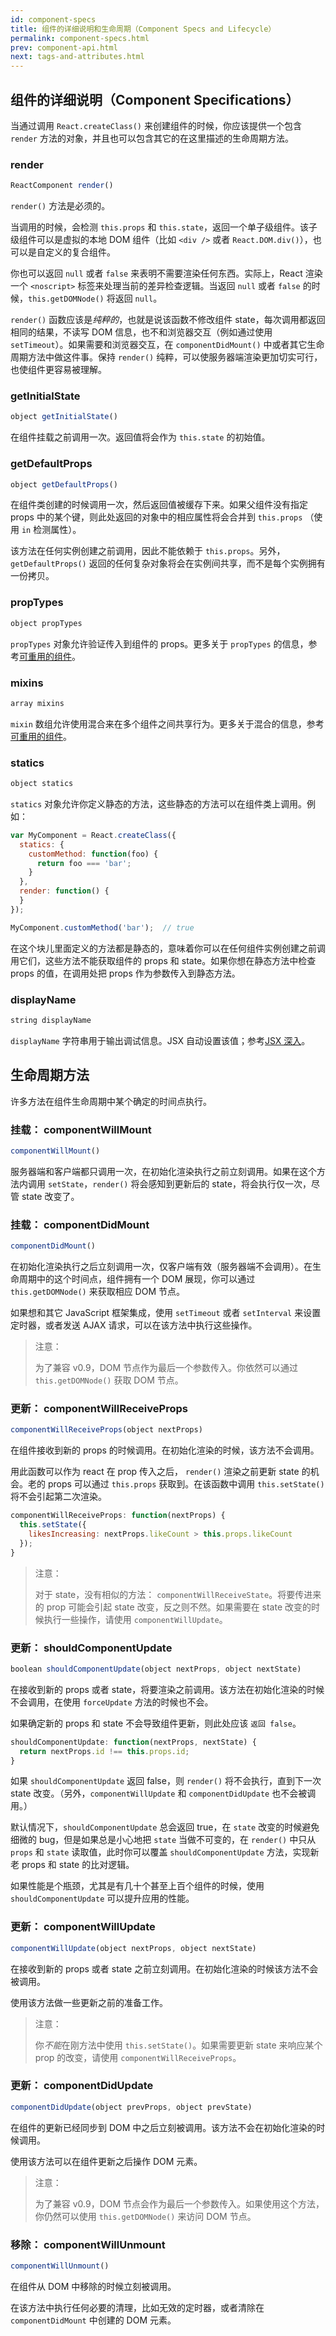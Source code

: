 ```yaml
---
id: component-specs
title: 组件的详细说明和生命周期（Component Specs and Lifecycle）
permalink: component-specs.html
prev: component-api.html
next: tags-and-attributes.html
---
```


## 组件的详细说明（Component Specifications）

当通过调用 `React.createClass()` 来创建组件的时候，你应该提供一个包含 `render` 方法的对象，并且也可以包含其它的在这里描述的生命周期方法。

### render

```javascript
ReactComponent render()
```

`render()` 方法是必须的。

当调用的时候，会检测 `this.props` 和 `this.state`，返回一个单子级组件。该子级组件可以是虚拟的本地 DOM 组件（比如 `<div />` 或者 `React.DOM.div()`），也可以是自定义的复合组件。

你也可以返回 `null` 或者 `false` 来表明不需要渲染任何东西。实际上，React 渲染一个 `<noscript>` 标签来处理当前的差异检查逻辑。当返回 `null` 或者 `false` 的时候，`this.getDOMNode()` 将返回 `null`。

`render()` 函数应该是*纯粹的*，也就是说该函数不修改组件 state，每次调用都返回相同的结果，不读写 DOM 信息，也不和浏览器交互（例如通过使用 `setTimeout`）。如果需要和浏览器交互，在 `componentDidMount()` 中或者其它生命周期方法中做这件事。保持 `render()` 纯粹，可以使服务器端渲染更加切实可行，也使组件更容易被理解。


### getInitialState

```javascript
object getInitialState()
```

在组件挂载之前调用一次。返回值将会作为 `this.state` 的初始值。


### getDefaultProps

```javascript
object getDefaultProps()
```

在组件类创建的时候调用一次，然后返回值被缓存下来。如果父组件没有指定 props 中的某个键，则此处返回的对象中的相应属性将会合并到 `this.props` （使用 `in` 检测属性）。

该方法在任何实例创建之前调用，因此不能依赖于 `this.props`。另外，`getDefaultProps()` 返回的任何复杂对象将会在实例间共享，而不是每个实例拥有一份拷贝。


### propTypes

```javascript
object propTypes
```

`propTypes` 对象允许验证传入到组件的 props。更多关于 `propTypes` 的信息，参考[可重用的组件](/react/docs/reusable-components.html)。


### mixins

```javascript
array mixins
```

`mixin` 数组允许使用混合来在多个组件之间共享行为。更多关于混合的信息，参考[可重用的组件](/react/docs/reusable-components.html)。


### statics

```javascript
object statics
```

`statics` 对象允许你定义静态的方法，这些静态的方法可以在组件类上调用。例如：

```javascript
var MyComponent = React.createClass({
  statics: {
    customMethod: function(foo) {
      return foo === 'bar';
    }
  },
  render: function() {
  }
});

MyComponent.customMethod('bar');  // true
```

在这个块儿里面定义的方法都是静态的，意味着你可以在任何组件实例创建之前调用它们，这些方法不能获取组件的 props 和 state。如果你想在静态方法中检查 props 的值，在调用处把 props 作为参数传入到静态方法。


### displayName

```javascript
string displayName
```

`displayName` 字符串用于输出调试信息。JSX 自动设置该值；参考[JSX 深入](/react/docs/jsx-in-depth.html#react-composite-components)。


## 生命周期方法

许多方法在组件生命周期中某个确定的时间点执行。


### 挂载： componentWillMount

```javascript
componentWillMount()
```

服务器端和客户端都只调用一次，在初始化渲染执行之前立刻调用。如果在这个方法内调用 `setState`，`render()` 将会感知到更新后的 state，将会执行仅一次，尽管 state 改变了。


### 挂载： componentDidMount

```javascript
componentDidMount()
```

在初始化渲染执行之后立刻调用一次，仅客户端有效（服务器端不会调用）。在生命周期中的这个时间点，组件拥有一个 DOM 展现，你可以通过 `this.getDOMNode()` 来获取相应 DOM 节点。

如果想和其它 JavaScript 框架集成，使用 `setTimeout` 或者 `setInterval` 来设置定时器，或者发送 AJAX 请求，可以在该方法中执行这些操作。

> 注意：
>
> 为了兼容 v0.9，DOM 节点作为最后一个参数传入。你依然可以通过 `this.getDOMNode()` 获取 DOM 节点。


### 更新： componentWillReceiveProps

```javascript
componentWillReceiveProps(object nextProps)
```

在组件接收到新的 props 的时候调用。在初始化渲染的时候，该方法不会调用。

用此函数可以作为 react 在 prop 传入之后， `render()` 渲染之前更新 state 的机会。老的 props 可以通过 `this.props` 获取到。在该函数中调用 `this.setState()` 将不会引起第二次渲染。

```javascript
componentWillReceiveProps: function(nextProps) {
  this.setState({
    likesIncreasing: nextProps.likeCount > this.props.likeCount
  });
}
```

> 注意：
>
> 对于 state，没有相似的方法： `componentWillReceiveState`。将要传进来的 prop 可能会引起 state 改变，反之则不然。如果需要在 state 改变的时候执行一些操作，请使用 `componentWillUpdate`。


### 更新： shouldComponentUpdate

```javascript
boolean shouldComponentUpdate(object nextProps, object nextState)
```

在接收到新的 props 或者 state，将要渲染之前调用。该方法在初始化渲染的时候不会调用，在使用 `forceUpdate` 方法的时候也不会。

如果确定新的 props 和 state 不会导致组件更新，则此处应该 `返回 false`。

```javascript
shouldComponentUpdate: function(nextProps, nextState) {
  return nextProps.id !== this.props.id;
}
```

如果 `shouldComponentUpdate` 返回 false，则 `render()` 将不会执行，直到下一次 state 改变。（另外，`componentWillUpdate` 和 `componentDidUpdate` 也不会被调用。）

默认情况下，`shouldComponentUpdate` 总会返回 true，在 `state` 改变的时候避免细微的 bug，但是如果总是小心地把 `state` 当做不可变的，在 `render()` 中只从 `props` 和 `state` 读取值，此时你可以覆盖 `shouldComponentUpdate` 方法，实现新老 props 和 state 的比对逻辑。

如果性能是个瓶颈，尤其是有几十个甚至上百个组件的时候，使用 `shouldComponentUpdate` 可以提升应用的性能。


### 更新： componentWillUpdate

```javascript
componentWillUpdate(object nextProps, object nextState)
```

在接收到新的 props 或者 state 之前立刻调用。在初始化渲染的时候该方法不会被调用。

使用该方法做一些更新之前的准备工作。

> 注意：
>
> 你*不能*在刚方法中使用 `this.setState()`。如果需要更新 state 来响应某个 prop 的改变，请使用 `componentWillReceiveProps`。


### 更新： componentDidUpdate

```javascript
componentDidUpdate(object prevProps, object prevState)
```

在组件的更新已经同步到 DOM 中之后立刻被调用。该方法不会在初始化渲染的时候调用。

使用该方法可以在组件更新之后操作 DOM 元素。

> 注意：
>
> 为了兼容 v0.9，DOM 节点会作为最后一个参数传入。如果使用这个方法，你仍然可以使用 `this.getDOMNode()` 来访问 DOM 节点。


### 移除： componentWillUnmount

```javascript
componentWillUnmount()
```

在组件从 DOM 中移除的时候立刻被调用。

在该方法中执行任何必要的清理，比如无效的定时器，或者清除在 `componentDidMount` 中创建的 DOM 元素。
